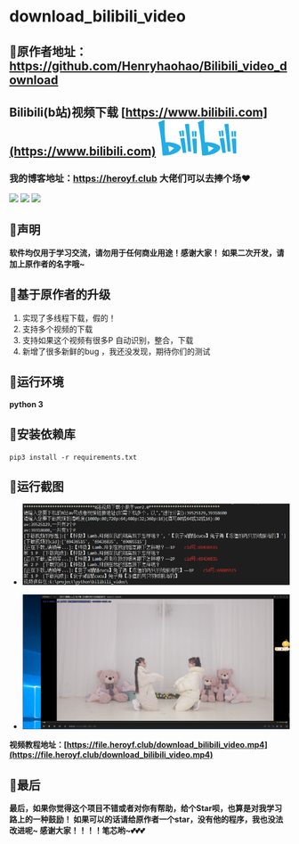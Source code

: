 # download_bilibili_video
## :star2:原作者地址：https://github.com/Henryhaohao/Bilibili_video_download

## Bilibili(b站)视频下载 [https://www.bilibili.com](https://www.bilibili.com) [![](./Pic/logo.png)](./Pic/logo.png)

### 我的博客地址：https://heroyf.club 大佬们可以去捧个场:heart: 

![](https://img.shields.io/badge/python-3.6.-green.svg) ![](https://img.shields.io/badge/requests-2.18.4-green.svg) ![](https://img.shields.io/badge/moviepy%20-0.2.3.2-green.svg)


## :dolphin:声明
**软件均仅用于学习交流，请勿用于任何商业用途！感谢大家！**
**如果二次开发，请加上原作者的名字哦~**


## :dolphin:基于原作者的升级
1. 实现了多线程下载，假的！ 
2. 支持多个视频的下载
3. 支持如果这个视频有很多P 自动识别，整合，下载
4. 新增了很多新鲜的bug ，我还没发现，期待你们的测试

## :dolphin:运行环境
**python 3**

## :dolphin:安装依赖库
`pip3 install -r requirements.txt`

## :dolphin:运行截图
- ![](./Pic/run.png)

- ![](./Pic/video.png)

**视频教程地址：[https://file.heroyf.club/download_bilibili_video.mp4](https://file.heroyf.club/download_bilibili_video.mp4)**

## :dolphin:最后
**最后，如果你觉得这个项目不错或者对你有帮助，给个Star呗，也算是对我学习路上的一种鼓励！
如果可以的话请给原作者一个star，没有他的程序，我也没法改进呢~
感谢大家！！！！笔芯哟~:two_hearts::two_hearts::two_hearts:**








